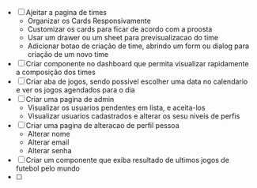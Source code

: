 

- [ ] Ajeitar a pagina de times
  - Organizar os Cards Responsivamente
  - Customizar os cards para ficar de acordo com a proosta
  - Usar um drawer ou um sheet para previsualizacao do time
  - Adicionar botao de criação de time, abrindo um form ou dialog para criação de um novo time
- [ ] Criar componente no dashboard que permita visualizar rapidamente a composição dos times
- [ ] Criar aba de jogos, sendo possivel escolher uma data no calendario e ver os jogos agendados para o dia
- [ ] Criar uma pagina de admin
  - Visualizar os usuarios pendentes em lista, e aceita-los 
  - Visualizar usuarios cadastrados e alterar os sesu niveis de perfis
- [ ] Criar uma pagina de alteracao de perfil pessoa 
  - Alterar nome
  - Alterar email 
  - Alterar senha
- [ ] Criar um componente que exiba resultado de ultimos jogos de futebol pelo mundo
- [ ]   